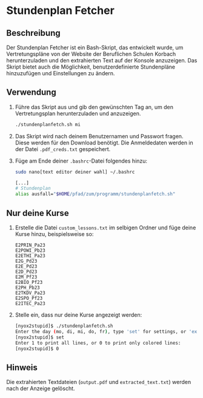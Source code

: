 
# Stundenplan Fetcher

## Beschreibung

Der Stundenplan Fetcher ist ein Bash-Skript, das entwickelt wurde, um Vertretungspläne von der Website der Beruflichen Schulen Korbach herunterzuladen und den extrahierten Text auf der Konsole anzuzeigen. Das Skript bietet auch die Möglichkeit, benutzerdefinierte Stundenpläne hinzuzufügen und Einstellungen zu ändern.

## Verwendung

1. Führe das Skript aus und gib den gewünschten Tag an, um den Vertretungsplan herunterzuladen und anzuzeigen.

   ```bash
   ./stundenplanfetch.sh mi
   ```

2. Das Skript wird nach deinem Benutzernamen und Passwort fragen. Diese werden für den Download benötigt. Die Anmeldedaten werden in der Datei `.pdf_creds.txt` gespeichert.

3. Füge am Ende deiner `.bashrc`-Datei folgendes hinzu:

   ```bash
   sudo nano[text editor deiner wahl] ~/.bashrc
   ```

   ```bash
   [...]
   # Stundenplan
   alias ausfall="$HOME/pfad/zum/programm/stundenplanfetch.sh"
   ```

## Nur deine Kurse

1. Erstelle die Datei `custom_lessons.txt` im selbigen Ordner und füge deine Kurse hinzu, beispielsweise so:

   ```plaintext
   E2PRIN_Pa23
   E2POWI_Pb23
   E2ETHI_Pa23
   E2G_Pd23
   E2E_Pd23
   E2D_Pd23
   E2M_Pf23
   E2BIO_Pf23
   E2PH_Pb23
   E2TKDV_Pa23
   E2SPO_Pf23
   E2ITEC_Pa23
   ```

2. Stelle ein, dass nur deine Kurse angezeigt werden:

   ```bash
   [nyox2stupid]$ ./stundenplanfetch.sh
   Enter the day (mo, di, mi, do, fr), type 'set' for settings, or 'exit' to quit:
   [nyox2stupid]$ set
   Enter 1 to print all lines, or 0 to print only colored lines:
   [nyox2stupid]$ 0
   ```

## Hinweis

Die extrahierten Textdateien (`output.pdf` und `extracted_text.txt`) werden nach der Anzeige gelöscht.

